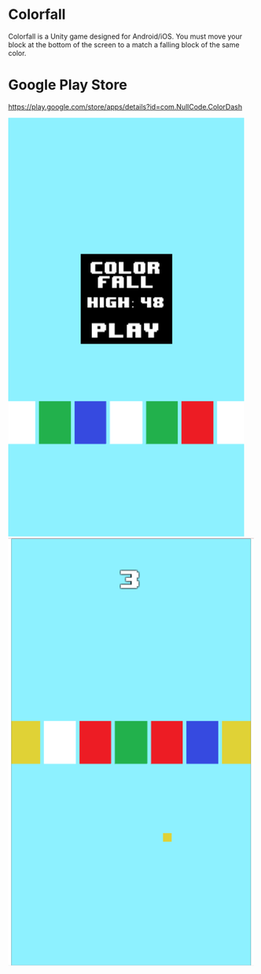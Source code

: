 # Colorfall

Colorfall is a Unity game designed for Android/iOS. You must move your block at the bottom of the screen to a match a falling block of the same color. 

# Google Play Store
https://play.google.com/store/apps/details?id=com.NullCode.ColorDash

![Alt text](https://github.com/AlejandroHernandez996/Colorfall/blob/master/Screenshots/Game_Screenshot.png "Gameplay")
![Alt text](https://github.com/AlejandroHernandez996/Colorfall/blob/master/Screenshots/Menu_Screenshot.png "Menu")
